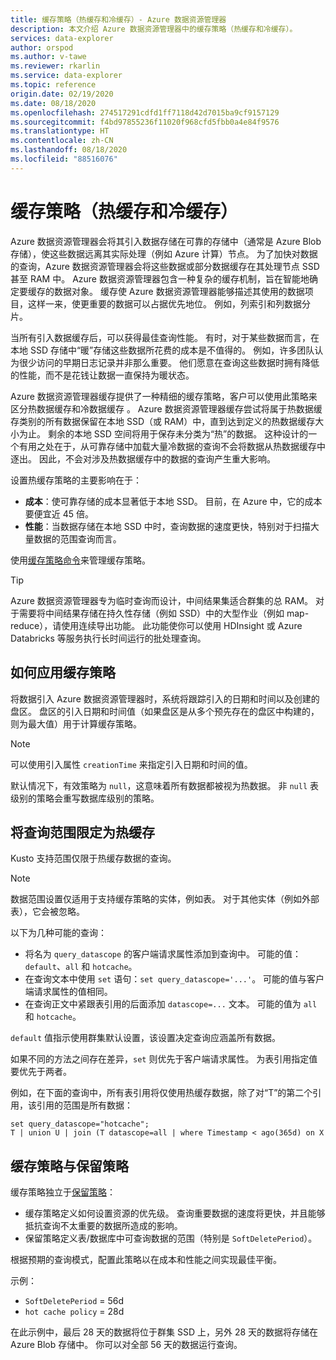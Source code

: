 ```yaml
---
title: 缓存策略（热缓存和冷缓存）- Azure 数据资源管理器
description: 本文介绍 Azure 数据资源管理器中的缓存策略（热缓存和冷缓存）。
services: data-explorer
author: orspod
ms.author: v-tawe
ms.reviewer: rkarlin
ms.service: data-explorer
ms.topic: reference
origin.date: 02/19/2020
ms.date: 08/18/2020
ms.openlocfilehash: 274517291cdfd1ff7118d42d7015ba9cf9157129
ms.sourcegitcommit: f4bd97855236f11020f968cfd5fbb0a4e84f9576
ms.translationtype: HT
ms.contentlocale: zh-CN
ms.lasthandoff: 08/18/2020
ms.locfileid: "88516076"
---
```

# <a name="cache-policy-hot-and-cold-cache"></a>缓存策略（热缓存和冷缓存） 

Azure 数据资源管理器会将其引入数据存储在可靠的存储中（通常是 Azure Blob 存储），使这些数据远离其实际处理（例如 Azure 计算）节点。 为了加快对数据的查询，Azure 数据资源管理器会将这些数据或部分数据缓存在其处理节点 SSD 甚至 RAM 中。 Azure 数据资源管理器包含一种复杂的缓存机制，旨在智能地确定要缓存的数据对象。 缓存使 Azure 数据资源管理器能够描述其使用的数据项目，这样一来，使更重要的数据可以占据优先地位。 例如，列索引和列数据分片。

当所有引入数据缓存后，可以获得最佳查询性能。 有时，对于某些数据而言，在本地 SSD 存储中“暖”存储这些数据所花费的成本是不值得的。
例如，许多团队认为很少访问的早期日志记录并非那么重要。
他们愿意在查询这些数据时拥有降低的性能，而不是花钱让数据一直保持为暖状态。

Azure 数据资源管理器缓存提供了一种精细的缓存策略，客户可以使用此策略来区分热数据缓存和冷数据缓存  。 Azure 数据资源管理器缓存尝试将属于热数据缓存类别的所有数据保留在本地 SSD（或 RAM）中，直到达到定义的热数据缓存大小为止。 剩余的本地 SSD 空间将用于保存未分类为“热”的数据。 这种设计的一个有用之处在于，从可靠存储中加载大量冷数据的查询不会将数据从热数据缓存中逐出。 因此，不会对涉及热数据缓存中的数据的查询产生重大影响。

设置热缓存策略的主要影响在于：
* **成本**：使可靠存储的成本显著低于本地 SSD。 目前，在 Azure 中，它的成本要便宜近 45 倍。
* **性能**：当数据存储在本地 SSD 中时，查询数据的速度更快，特别对于扫描大量数据的范围查询而言。  

使用[缓存策略命令](cache-policy.md)来管理缓存策略。

> [!TIP]
>Azure 数据资源管理器专为临时查询而设计，中间结果集适合群集的总 RAM。
>对于需要将中间结果存储在持久性存储（例如 SSD）中的大型作业（例如 map-reduce），请使用连续导出功能。 此功能使你可以使用 HDInsight 或 Azure Databricks 等服务执行长时间运行的批处理查询。
 
## <a name="how-cache-policy-is-applied"></a>如何应用缓存策略

将数据引入 Azure 数据资源管理器时，系统将跟踪引入的日期和时间以及创建的盘区。 盘区的引入日期和时间值（如果盘区是从多个预先存在的盘区中构建的，则为最大值）用于计算缓存策略。

> [!NOTE]
> 可以使用引入属性 `creationTime` 来指定引入日期和时间的值。

默认情况下，有效策略为 `null`，这意味着所有数据都被视为热数据。
非 `null` 表级别的策略会重写数据库级别的策略。

## <a name="scoping-queries-to-hot-cache"></a>将查询范围限定为热缓存

Kusto 支持范围仅限于热缓存数据的查询。

> [!NOTE]
> 数据范围设置仅适用于支持缓存策略的实体，例如表。 对于其他实体（例如外部表），它会被忽略。

以下为几种可能的查询：
* 将名为 `query_datascope` 的客户端请求属性添加到查询中。
   可能的值：`default`、`all` 和 `hotcache`。
* 在查询文本中使用 `set` 语句：`set query_datascope='...'`。
   可能的值与客户端请求属性的值相同。
* 在查询正文中紧跟表引用的后面添加 `datascope=...` 文本。 
   可能的值为 `all` 和 `hotcache`。

`default` 值指示使用群集默认设置，该设置决定查询应涵盖所有数据。

如果不同的方法之间存在差异，`set` 则优先于客户端请求属性。 为表引用指定值要优先于两者。

例如，在下面的查询中，所有表引用将仅使用热缓存数据，除了对“T”的第二个引用，该引用的范围是所有数据：

```kusto
set query_datascope="hotcache";
T | union U | join (T datascope=all | where Timestamp < ago(365d) on X
```

## <a name="cache-policy-vs-retention-policy"></a>缓存策略与保留策略

缓存策略独立于[保留策略](./retentionpolicy.md)： 
- 缓存策略定义如何设置资源的优先级。 查询重要数据的速度将更快，并且能够抵抗查询不太重要的数据所造成的影响。
- 保留策略定义表/数据库中可查询数据的范围（特别是 `SoftDeletePeriod`）。

根据预期的查询模式，配置此策略以在成本和性能之间实现最佳平衡。

示例：
* `SoftDeletePeriod` = 56d
* `hot cache policy` = 28d

在此示例中，最后 28 天的数据将位于群集 SSD 上，另外 28 天的数据将存储在 Azure Blob 存储中。
你可以对全部 56 天的数据运行查询。
 
